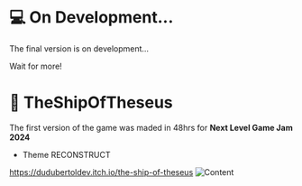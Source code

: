 # 💻 On Development...
The final version is on development...

Wait for more!

##
##

# 🌊 TheShipOfTheseus
The first version of the game was maded in 48hrs for **Next Level Game Jam 2024** 
- Theme RECONSTRUCT

https://dudubertoldev.itch.io/the-ship-of-theseus
![Content](https://github.com/user-attachments/assets/d1557d78-1588-4a13-aaf0-75408c8ae9bb)

